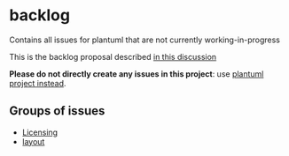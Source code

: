 # backlog
Contains all issues for plantuml that are not currently working-in-progress

This is the backlog proposal described [in this discussion](https://github.com/plantuml/plantuml/discussions/1337)

**Please do not directly create any issues in this project**: use [plantuml project instead](https://github.com/plantuml/plantuml/issues).


## Groups of issues

* [Licensing](https://github.com/plantuml/backlog/issues?q=is%3Aissue+is%3Aopen+label%3Alicensing)
* [layout](https://github.com/plantuml/backlog/issues?q=is%3Aissue+is%3Aopen+label%3Alayout)

